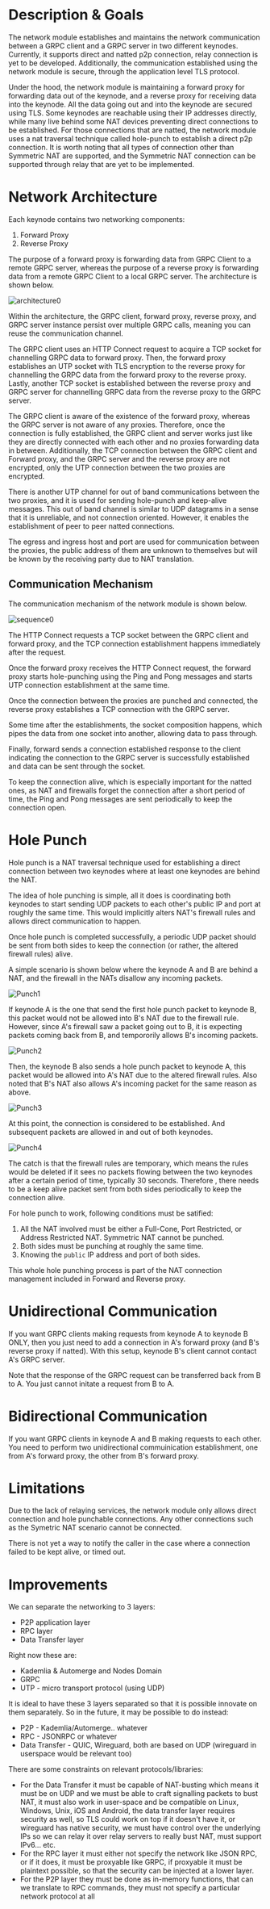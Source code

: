 # Description & Goals

The network module establishes and maintains the network communication between a GRPC client and a GRPC server in two different keynodes. Currently, it supports direct and natted p2p connection, relay connection is yet to be developed. Additionally, the communication established using the network module is secure, through the application level TLS protocol. 

Under the hood, the network module is maintaining a forward proxy for forwarding data out of the keynode, and a reverse proxy for receiving data into the keynode. All the data going out and into the keynode are secured using TLS. Some keynodes are reachable using their IP addresses directly, while many live behind some NAT devices preventing direct connections to be established. For those connections that are natted, the network module uses a nat traversal technique called hole-punch to establish a direct p2p connection. It is worth noting that all types of connection other than Symmetric NAT are supported, and the Symmetric NAT connection can be supported through relay that are yet to be implemented. 


# Network Architecture

Each keynode contains two networking components:

1. Forward Proxy
2. Reverse Proxy

The purpose of a forward proxy is forwarding data from GRPC Client to a remote GRPC server, whereas the purpose of a reverse proxy is forwarding data from a remote GRPC Client to a local GRPC server. The architecture is shown below.

![architecture0](https://user-images.githubusercontent.com/38675169/120810705-9de52480-c58e-11eb-8c0a-8d49486a74b5.jpg)


Within the architecture, the GRPC client, forward proxy, reverse proxy, and GRPC server instance persist over multiple GRPC calls, meaning you can reuse the communication channel. 

The GRPC client uses an HTTP Connect request to acquire a TCP socket for channelling GRPC data to forward proxy. Then, the forward proxy establishes an UTP socket with TLS encryption to the reverse proxy for channelling the GRPC data from the forward proxy to the reverse proxy. Lastly, another TCP socket is established between the reverse proxy and GRPC server for channelling GRPC data from the reverse proxy to the GRPC server. 

The GRPC client is aware of the existence of the forward proxy, whereas the GRPC server is not aware of any proxies. Therefore, once the connection is fully established, the GRPC client and server works just like they are directly connected with each other and no proxies forwarding data in between. Additionally, the TCP connection between the GRPC client and Forward proxy, and the GRPC server and the reverse proxy are not encrypted, only the UTP connection between the two proxies are encrypted.

There is another UTP channel for out of band communications between the two proxies, and it is used for sending hole-punch and keep-alive messages. This out of band channel is similar to UDP datagrams in a sense that it is unreliable, and not connection oriented. However, it enables the establishment of peer to peer natted connections. 

The egress and ingress host and port are used for communication between the proxies, the public address of them are unknown to themselves but will be known by the receiving party due to NAT translation. 


## Communication Mechanism

The communication mechanism of the network module is shown below.

![sequence0](https://user-images.githubusercontent.com/38675169/120810769-accbd700-c58e-11eb-8dd0-26b06e321553.jpg)

The HTTP Connect requests a TCP socket between the GRPC client and forward proxy, and the TCP connection establishment happens immediately after the request. 

Once the forward proxy receives the HTTP Connect request, the forward proxy starts hole-punching using the Ping and Pong messages and starts UTP connection establishment at the same time. 

Once the connection between the proxies are punched and connected, the reverse proxy establishes a TCP connection with the GRPC server.

Some time after the establishments, the socket composition happens, which pipes the data from one socket into another, allowing data to pass through. 

Finally, forward sends a connection established response to the client indicating the connection to the GRPC server is successfully established and data can be sent through the socket. 

To keep the connection alive, which is especially important for the natted ones, as NAT and firewalls forget the connection after a short period of time, the Ping and Pong messages are sent periodically to keep the connection open. 

# Hole Punch

Hole punch is a NAT traversal technique used for establishing a direct connection between two keynodes where at least one keynodes are behind the NAT.

The idea of hole punching is simple, all it does is coordinating both keynodes to start sending UDP packets to each other's public IP and port at roughly the same time. This would implicitly alters NAT's firewall rules and allows direct communication to happen.

Once hole punch is completed successfully, a periodic UDP packet should be sent from both sides to keep the connection (or rather, the altered firewall rules) alive.

A simple scenario is shown below where the keynode A and B are behind a NAT, and the firewall in the NATs disallow any incoming packets.

![Punch1](https://user-images.githubusercontent.com/38675169/116488183-12181280-a8d5-11eb-8e3c-8ae1c48c61ae.png)

If keynode A is the one that send the first hole punch packet to keynode B, this packet would not be allowed into B's NAT due to the firewall rule. However, since A's firewall saw a packet going out to B, it is expecting packets coming back from B, and tempororily allows B's incoming packets.

![Punch2](https://user-images.githubusercontent.com/38675169/116488201-1e9c6b00-a8d5-11eb-9c9a-d5905725f500.png)

Then, the keynode B also sends a hole punch packet to keynode A, this packet would be allowed into A's NAT due to the altered firewall rules. Also noted that B's NAT also allows A's incoming packet for the same reason as above.

![Punch3](https://user-images.githubusercontent.com/38675169/116488202-1fcd9800-a8d5-11eb-85dd-55c5b6b9b018.png)

At this point, the connection is considered to be established. And subsequent packets are allowed in and out of both keynodes.

![Punch4](https://user-images.githubusercontent.com/38675169/116488203-20662e80-a8d5-11eb-8ec8-0dacd185d4f0.png)

The catch is that the firewall rules are temporary, which means the rules would be deleted if it sees no packets flowing between the two keynodes after a certain period of time, typically 30 seconds. Therefore , there needs to be a keep alive packet sent from both sides periodically to keep the connection alive.

For hole punch to work, following conditions must be satified:

1. All the NAT involved must be either a Full-Cone, Port Restricted, or Address Restricted NAT. Symmetric NAT cannot be punched.
2. Both sides must be punching at roughly the same time.
3. Knowing the `public` IP address and port of both sides.

This whole hole punching process is part of the NAT connection management included in Forward and Reverse proxy.



# Unidirectional Communication

If you want GRPC clients making requests from keynode A to keynode B ONLY, then you just need to add a connection in A's forward proxy (and B's reverse proxy if natted). With this setup, keynode B's client cannot contact A's GRPC server.

Note that the response of the GRPC request can be transferred back from B to A. You just cannot initate a request from B to A.


# Bidirectional Communication

If you want GRPC clients in keynode A and B making requests to each other. You need to perform two unidirectional commuinication establishment, one from A's forward proxy, the other from B's forward proxy.


# Limitations

Due to the lack of relaying services, the network module only allows direct connection and hole punchable connections. Any other connections such as the Symetric NAT scenario cannot be connected.

There is not yet a way to notify the caller in the case where a connection failed to be kept alive, or timed out.

# Improvements

We can separate the networking to 3 layers:

* P2P application layer
* RPC layer
* Data Transfer layer

Right now these are:

* Kademlia & Automerge and Nodes Domain
* GRPC
* UTP - micro transport protocol (using UDP)

It is ideal to have these 3 layers separated so that it is possible innovate on them separately. So in the future, it may be possible to do instead:

* P2P - Kademlia/Automerge.. whatever
* RPC - JSONRPC or whatever
* Data Transfer - QUIC, Wireguard, both are based on UDP (wireguard in userspace would be relevant too)

There are some constraints on relevant protocols/libraries:

* For the Data Transfer it must be capable of NAT-busting which means it must be on UDP and we must be able to craft signalling packets to bust NAT, it must also work in user-space and be compatible on Linux, Windows, Unix, iOS and Android, the data transfer layer requires security as well, so TLS could work on top if it doesn't have it, or wireguard has native security, we must have control over the underlying IPs so we can relay it over relay servers to really bust NAT, must support IPv6... etc.
* For the RPC layer it must either not specify the network like JSON RPC, or if it does, it must be proxyable like GRPC, if proxyable it must be plaintext possible, so that the security can be injected at a lower layer.
* For the P2P layer they must be done as in-memory functions, that can we translate to RPC commands, they must not specify a particular network protocol at all